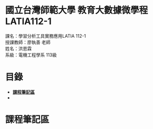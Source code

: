 # 國立台灣師範大學 教育大數據微學程 LATIA112-1

課名：學習分析工具實務應用LATIA 112-1  
授課教師：廖執善 老師  
姓名：洪恩霖  
系級：電機工程學系 113級  
# 目錄  
 * [**課程筆記區**](https://github.com/EnLin0903/LATIA112-1/edit/main/README.md#課程筆記區)
 * 
# 課程筆記區

